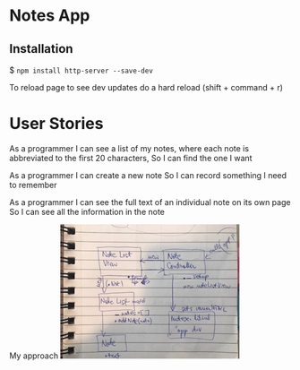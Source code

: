 # Notes App

## Installation
$ ```npm install http-server --save-dev```

To reload page to see dev updates do a hard reload (shift + command + r)

# User Stories
As a programmer I can see a list of my notes, where each note is abbreviated to the first 20 characters, 
So I can find the one I want

As a programmer I can create a new note 
So I can record something I need to remember

As a programmer I can see the full text of an individual note on its own page 
So I can see all the information in the note

My approach
![](img/IMG_8744.jpg)
